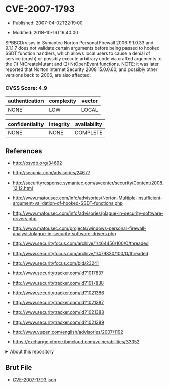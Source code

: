# CVE-2007-1793

- Published: 2007-04-02T22:19:00

- Modified: 2018-10-16T16:40:00

SPBBCDrv.sys in Symantec Norton Personal Firewall 2006 9.1.0.33 and 9.1.1.7 does not validate certain arguments before being passed to hooked SSDT function handlers, which allows local users to cause a denial of service (crash) or possibly execute arbitrary code via crafted arguments to the (1) NtCreateMutant and (2) NtOpenEvent functions.  NOTE: it was later reported that Norton Internet Security 2008 15.0.0.60, and possibly other versions back to 2006, are also affected.

### CVSS Score: **4.9**

| authentication | complexity | vector |
| --- | --- | --- |
| NONE | LOW | LOCAL |

| confidentiality | integrity | availability |
| --- | --- | --- |
| NONE | NONE | COMPLETE |

## References

* http://osvdb.org/34692

* http://secunia.com/advisories/24677

* http://securityresponse.symantec.com/avcenter/security/Content/2008.12.12.html

* http://www.matousec.com/info/advisories/Norton-Multiple-insufficient-argument-validation-of-hooked-SSDT-functions.php

* http://www.matousec.com/info/advisories/plague-in-security-software-drivers.php

* http://www.matousec.com/projects/windows-personal-firewall-analysis/plague-in-security-software-drivers.php

* http://www.securityfocus.com/archive/1/464456/100/0/threaded

* http://www.securityfocus.com/archive/1/479830/100/0/threaded

* http://www.securityfocus.com/bid/23241

* http://www.securitytracker.com/id?1017837

* http://www.securitytracker.com/id?1017838

* http://www.securitytracker.com/id?1021386

* http://www.securitytracker.com/id?1021387

* http://www.securitytracker.com/id?1021388

* http://www.securitytracker.com/id?1021389

* http://www.vupen.com/english/advisories/2007/1192

* https://exchange.xforce.ibmcloud.com/vulnerabilities/33352

<details>
<summary>About this repository</summary> 

  This repository is part of the project [Live Hack CVE](https://github.com/Live-Hack-CVE). Main website can be found [www.live-hack.org](https://www.live-hack.org) 
  
  Made by [Sn0wAlice](https://github.com/Sn0wAlice) for the people that care about security and need to have a feed of the latest CVEs. Hope you enjoy it, don't forget to star the repo and follow me on [Twitter](https://twitter.com/Sn0wAlice) and [Github](https://github.com/Sn0wAlice). And that is my [personnal website](https://www.alice-snow.me/)

  - [Home Page](https://github.com/Live-Hack-CVE)
  - [Framework](https://github.com/Live-Hack-CVE/cve-framework)
  - [CVE database](https://github.com/Live-Hack-CVE/full_database)
  - [Changelog](https://github.com/Live-Hack-CVE/Changelog)
</details>

## Brut File

* [CVE-2007-1793.json](https://raw.githubusercontent.com/Live-Hack-CVE/full_database/main/cves/2007/CVE-2007-1793.json)

